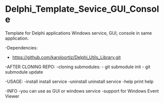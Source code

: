 # Delphi_Template_Sevice_GUI_Console

Template for Delphi applications
Windows service, GUI, console in same application.

-Dependencies:
  - https://github.com/karoloortiz/Delphi_Utils_Library.git
 
-AFTER CLONING REPO:
  -cloning submodules:
    - git submodule init 
    - git submodule update

-USAGE:
  -install install service
  -uninstall uninstall service
  -help print help

-INFO
  -you can use as GUI or windows service
  -support for Windows Event Viewer
